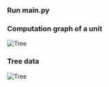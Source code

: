 ### Run main.py<br>

### Computation graph of a unit
![Tree](image/Computation_graph.png) <br>

### Tree data
![Tree](image/Tree.png) <br>

